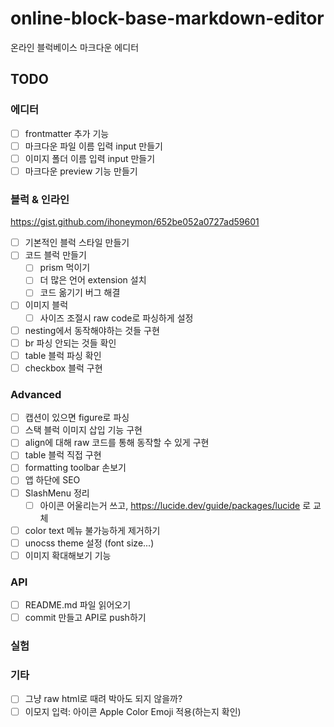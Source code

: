 # online-block-base-markdown-editor

온라인 블럭베이스 마크다운 에디터

## TODO

### 에디터

- [ ] frontmatter 추가 기능
- [ ] 마크다운 파일 이름 입력 input 만들기
- [ ] 이미지 폴더 이름 입력 input 만들기
- [ ] 마크다운 preview 기능 만들기

### 블럭 & 인라인

https://gist.github.com/ihoneymon/652be052a0727ad59601

- [ ] 기본적인 블럭 스타일 만들기
- [ ] 코드 블럭 만들기
  - [ ] prism 먹이기
  - [ ] 더 많은 언어 extension 설치
  - [ ] 코드 옮기기 버그 해결
- [ ] 이미지 블럭
  - [ ] 사이즈 조절시 raw code로 파싱하게 설정
- [ ] nesting에서 동작해야하는 것들 구현
- [ ] br 파싱 안되는 것들 확인
- [ ] table 블럭 파싱 확인
- [ ] checkbox 블럭 구현

### Advanced

- [ ] 캡션이 있으면 figure로 파싱
- [ ] 스택 블럭 이미지 삽입 기능 구현
- [ ] align에 대해 raw 코드를 통해 동작할 수 있게 구현
- [ ] table 블럭 직접 구현
- [ ] formatting toolbar 손보기
- [ ] 앱 하단에 SEO
- [ ] SlashMenu 정리
  - [ ] 아이콘 어울리는거 쓰고, https://lucide.dev/guide/packages/lucide 로 교체
- [ ] color text 메뉴 불가능하게 제거하기
- [ ] unocss theme 설정 (font size...)
- [ ] 이미지 확대해보기 기능

### API

- [ ] README.md 파일 읽어오기
- [ ] commit 만들고 API로 push하기

### 실험

### 기타

- [ ] 그냥 raw html로 때려 박아도 되지 않을까?
- [ ] 이모지 입력: 아이콘 Apple Color Emoji 적용(하는지 확인)
